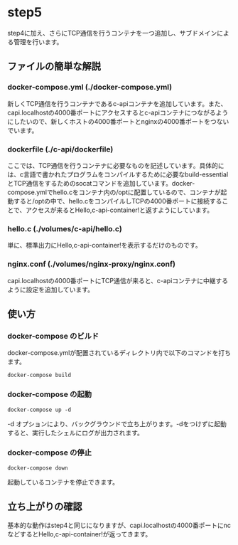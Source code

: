 # step5
step4に加え、さらにTCP通信を行うコンテナを一つ追加し、サブドメインによる管理を行います。

## ファイルの簡単な解説
### docker-compose.yml (./docker-compose.yml)
新しくTCP通信を行うコンテナであるc-apiコンテナを追加しています。また、capi.localhostの4000番ポートにアクセスするとc-apiコンテナにつながるようにしたいので、新しくホストの4000番ポートとnginxの4000番ポートをつないでいます。

### dockerfile (./c-api/dockerfile)
ここでは、TCP通信を行うコンテナに必要なものを記述しています。具体的には、c言語で書かれたプログラムをコンパイルするために必要なbuild-essentialとTCP通信をするためのsocatコマンドを追加しています。docker-compose.ymlでhello.cをコンテナ内の/optに配置しているので、コンテナが起動すると/optの中で、hello.cをコンパイルしTCPの4000番ポートに接続することで、アクセスが来るとHello,c-api-container!と返すようにしています。

### hello.c (./volumes/c-api/hello.c)
単に、標準出力にHello,c-api-container!を表示するだけのものです。

### nginx.conf (./volumes/nginx-proxy/nginx.conf)
capi.localhostの4000番ポートにTCP通信が来ると、c-apiコンテナに中継するように設定を追加しています。

## 使い方
### docker-compose のビルド
docker-compose.ymlが配置されているディレクトリ内で以下のコマンドを打ちます。
```
docker-compose build
```

### docker-compose の起動
```
docker-compose up -d
```
-d オプションにより、バックグラウンドで立ち上がります。-dをつけずに起動すると、実行したシェルにログが出力されます。

### docker-compose の停止
```
docker-compose down
```
起動しているコンテナを停止できます。

## 立ち上がりの確認
基本的な動作はstep4と同じになりますが、capi.localhostの4000番ポートにncなどするとHello,c-api-container!が返ってきます。